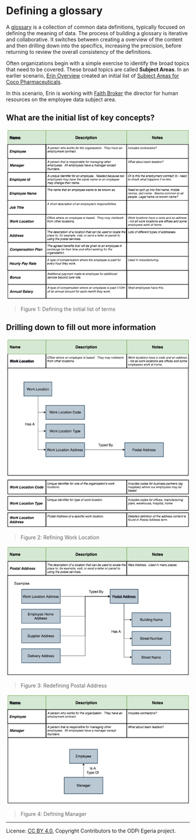 <!-- SPDX-License-Identifier: CC-BY-4.0 -->
<!-- Copyright Contributors to the ODPi Egeria project. -->

# Defining a glossary

A [glossary](../../../common-data-definitions/anatomy-of-a-glossary.md)
is a collection of common data definitions, typically focused on defining the meaning of data.
The process of building a glossary is iterative and collaborative.  It switches between creating a
overview of the content and then drilling down into the specifics, increasing the precision, before returning to
review the overall consistency of the definitions.

Often organizations begin with a simple exercise to identify the broad topics that need to be covered.
These broad topics are called **Subject Areas**.  In an earlier scenario,
[Erin Overview](../../personas/erin-overview.md) created an initial list of [Subject Areas for Coco Pharmaceuticals](../defining-subject-areas/README.md).   

In this scenario, Erin is working with [Faith Broker](../../personas/faith-broker.md) the director for human resources on the employee data subject area.

## What are the initial list of key concepts?

![Figure 1](initial-term-list.png)
> Figure 1: Defining the initial list of terms


## Drilling down to fill out more information

![Figure 2](work-location.png)
> Figure 2: Refining Work Location


![Figure 3](postal-address.png)
> Figure 3: Redefining Postal Address


![Figure 4](manager.png)
> Figure 4: Defining Manager





----
License: [CC BY 4.0](https://creativecommons.org/licenses/by/4.0/),
Copyright Contributors to the ODPi Egeria project.
